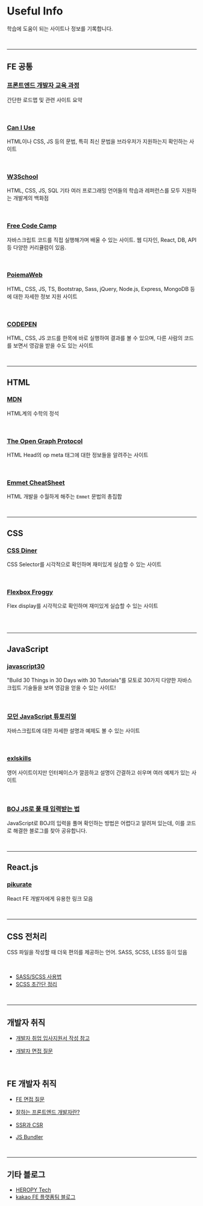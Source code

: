 # Useful Info

학습에 도움이 되는 사이트나 정보를 기록합니다.

<br>

---

## FE 공통

### [프론트엔드 개발자 교육 과정](https://velog.io/@gwak2837/%ED%94%84%EB%A1%A0%ED%8A%B8%EC%97%94%EB%93%9C-%EA%B0%9C%EB%B0%9C%EC%9E%90-%EA%B5%90%EC%9C%A1%EA%B3%BC%EC%A0%95)

간단한 로드맵 및 관련 사이트 요약

<br>

### [Can I Use](https://caniuse.com/)

HTML이나 CSS, JS 등의 문법, 특히 최신 문법을 브라우저가 지원하는지 확인하는 사이트

<br>

### [W3School](https://www.w3schools.com/)

HTML, CSS, JS, SQL 기타 여러 프로그래밍 언어들의 학습과 레퍼런스를 모두 지원하는 개발계의 백화점

<br>

### [Free Code Camp](https://www.freecodecamp.org/learn/)

자바스크립트 코드를 직접 실행해가며 배울 수 있는 사이트. 웹 디자인, React, DB, API 등 다양한 커리큘럼이 있음.

<br>

### [PoiemaWeb](https://poiemaweb.com/)

HTML, CSS, JS, TS, Bootstrap, Sass, jQuery, Node.js, Express, MongoDB 등에 대한 자세한 정보 지원 사이트

<br>

### [CODEPEN](https://codepen.io/?cursor=ZD0xJm89MCZwPTEmdj02NzI1Nw==)

HTML, CSS, JS 코드를 한목에 바로 실행하여 결과를 볼 수 있으며, 다른 사람의 코드를 보면서 영감을 받을 수도 있는 사이트

<br>

---

## HTML

### [MDN](https://developer.mozilla.org/ko/docs/Web/HTML)

HTML계의 수학의 정석

<br>

### [The Open Graph Protocol](https://ogp.me/)

HTML Head의 op meta 태그에 대한 정보들을 알려주는 사이트

<br>

### [Emmet CheatSheet](https://docs.emmet.io/cheat-sheet/)

HTML 개발을 수월하게 해주는 `Emmet` 문법의 총집합

<br>

---

## CSS

### [CSS Diner](https://flukeout.github.io/)

CSS Selector를 시각적으로 확인하며 재미있게 실습할 수 있는 사이트

<br>

### [Flexbox Froggy](https://flexboxfroggy.com/#ko)

Flex display를 시각적으로 확인하며 재미있게 실습할 수 있는 사이트

<br>

<br>

---

## JavaScript

### [javascript30](https://javascript30.com/)

"Build 30 Things in 30 Days with 30 Tutorials"를 모토로 30가지 다양한 자바스크립트 기술들을 보며 영감을 얻을 수 있는 사이트!

<br>

### [모던 JavaScript 튜토리얼](https://ko.javascript.info/)

자바스크립트에 대한 자세한 설명과 예제도 볼 수 있는 사이트

<br>

### [exlskills](https://exlskills.com/learn-en/courses/javascript-fundamentals-basics_javascript/conditional-statements-zgrXFcSqdfIF/the-if-statements-YcHrGQKxvTOI/if-else-statement-LdCCphLKupcQ)

영어 사이트이지만 인터페이스가 깔끔하고 설명이 간결하고 쉬우며 여러 예제가 있는 사이트

<br>

### [BOJ JS로 풀 때 입력받는 법](https://degurii.tistory.com/108)

JavaScript로 BOJ의 입력을 풀며 확인하는 방법은 어렵다고 알려져 있는데, 이를 코드로 해결한 블로그를 찾아 공유합니다.

<br>

---

## React.js

### [pikurate](https://www.pikurate.com/pik/react-%ED%94%84%EB%A1%A0%ED%8A%B8-%EA%B0%9C%EB%B0%9C%EC%9E%90-%EC%9C%A0%EC%9A%A9%ED%95%9C-%EB%A7%81%ED%81%AC%EB%93%A4?category=%ED%85%8C%EC%8A%A4%ED%8A%B8)

React FE 개발자에게 유용한 링크 모음

<br>

---

## CSS 전처리

CSS 파일을 작성할 때 더욱 편의를 제공하는 언어. SASS, SCSS, LESS 등이 있음

<br>

- [SASS/SCSS 사용법](https://pinokio0702.tistory.com/311?category=471985)
- [SCSS 초간단 정리](https://pinokio0702.tistory.com/312?category=471985)

<br>

---

## 개발자 취직

- [개발자 취업 입사지원서 작성 참고](https://post.sayunbooks.com/entry/%EA%B0%9C%EB%B0%9C%EC%9E%90-%EC%B7%A8%EC%97%85-%EC%9E%85%EC%82%AC%EC%A7%80%EC%9B%90%EC%84%9C%EC%9E%90%EC%86%8C%EC%84%9C-%EC%9E%91%EC%84%B1%EC%8B%9C-%EC%B0%B8%EA%B3%A0%ED%95%98%EB%A9%B4-%EC%A2%8B%EC%9D%80-%EA%B8%B0%EC%88%A0%EB%B8%94%EB%A1%9C%EA%B7%B8-%EB%AA%A8%EC%9D%8C)

- [개발자 면접 질문](https://m.blog.naver.com/jhc9639/220967034588)

<br>

## FE 개발자 취직

- [FE 면접 질문](https://velog.io/@dlrbwls0302/%EC%BD%94%EB%94%A9-%ED%85%8C%EC%8A%A4%ED%8A%B8%EA%B8%B0%EC%88%A0-%EB%A9%B4%EC%A0%91-%EC%A4%80%EB%B9%84%ED%94%84%EB%A1%A0%ED%8A%B8%EC%97%94%EB%93%9C-%EB%A9%B4%EC%A0%91-%EC%A7%88%EB%AC%B8-%EB%AA%A8%EC%9D%8C%EA%B3%BC-%EB%8B%B5%EC%95%88)

- [잘하는 프론트엔드 개발자란?](https://velog.io/@teo/frontend)

- [SSR과 CSR](https://ivorycode.tistory.com/entry/SSRSever-Side-Rendering%EA%B3%BC-CSRClient-Side-Rendering)

- [JS Bundler](https://blog.leehov.in/24)

<br>

---

## 기타 블로그

- [HEROPY Tech](https://heropy.blog/)
- [kakao FE 플랫폼팀 블로그](https://tech.kakao.com/2020/05/26/recruit-frontend-engineer/)
